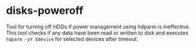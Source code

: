 # disks-poweroff

Tool for turning off HDDs if power management using hdparm is ineffective. This tool checks if 
any data have been read or written to disk and executes ```hdparm -yY $device``` for selected 
devices after timeout.
